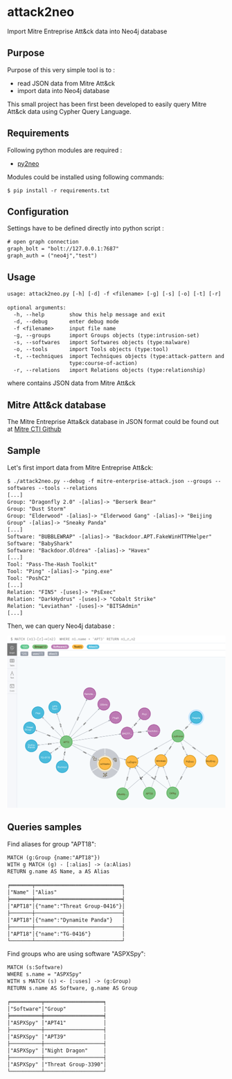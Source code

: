 # attack2neo
Import Mitre Entreprise Att&amp;ck data into Neo4j database

## Purpose 
Purpose of this very simple tool is to :
- read JSON data from Mitre Att&amp;ck
- import data into Neo4j database

This small project has been first been developed to easily 
query Mitre Att&amp;ck data using Cypher Query Language.

## Requirements
Following python modules are required :
- [py2neo](https://py2neo.org/)

Modules could be installed using following commands:
```
$ pip install -r requirements.txt
```
## Configuration
Settings have to be defined directly into python script :
```
# open graph connection
graph_bolt = "bolt://127.0.0.1:7687"
graph_auth = ("neo4j","test")
```
## Usage
```
usage: attack2neo.py [-h] [-d] -f <filename> [-g] [-s] [-o] [-t] [-r]

optional arguments:
  -h, --help        show this help message and exit
  -d, --debug       enter debug mode
  -f <filename>     input file name
  -g, --groups      import Groups objects (type:intrusion-set)
  -s, --softwares   import Softwares objects (type:malware)
  -o, --tools       import Tools objects (type:tool)
  -t, --techniques  import Techniques objects (type:attack-pattern and
                    type:course-of-action)
  -r, --relations   import Relations objects (type:relationship)
```
where <filename> contains JSON data from Mitre Att&amp;ck

## Mitre Att&amp;ck database
The Mitre Entreprise Atta&amp;ck database in JSON format could be
found out at [Mitre CTI Github](https://github.com/mitre/cti/blob/master/enterprise-attack/enterprise-attack.json)

## Sample
Let's first import data from Mitre Entreprise Att&amp;ck:
```
$ ./attack2neo.py --debug -f mitre-enterprise-attack.json --groups --softwares --tools --relations
[...]
Group: "Dragonfly 2.0" -[alias]-> "Berserk Bear"
Group: "Dust Storm"
Group: "Elderwood" -[alias]-> "Elderwood Gang" -[alias]-> "Beijing Group" -[alias]-> "Sneaky Panda"
[...]
Software: "BUBBLEWRAP" -[alias]-> "Backdoor.APT.FakeWinHTTPHelper"
Software: "BabyShark"
Software: "Backdoor.Oldrea" -[alias]-> "Havex"
[...]
Tool: "Pass-The-Hash Toolkit"
Tool: "Ping" -[alias]-> "ping.exe"
Tool: "PoshC2"
[...]
Relation: "FIN5" -[uses]-> "PsExec"
Relation: "DarkHydrus" -[uses]-> "Cobalt Strike"
Relation: "Leviathan" -[uses]-> "BITSAdmin"
[...]
```

Then, we can query Neo4j database :

![attack2neo](samples/attack2neo.png)

## Queries samples
Find aliases for group "APT18":
```
MATCH (g:Group {name:"APT18"}) 
WITH g MATCH (g) - [:alias] -> (a:Alias)
RETURN g.name AS Name, a AS Alias

╒═══════╤════════════════════════════╕
│"Name" │"Alias"                     │
╞═══════╪════════════════════════════╡
│"APT18"│{"name":"Threat Group-0416"}│
├───────┼────────────────────────────┤
│"APT18"│{"name":"Dynamite Panda"}   │
├───────┼────────────────────────────┤
│"APT18"│{"name":"TG-0416"}          │
└───────┴────────────────────────────┘
```
Find groups who are using software "ASPXSpy":
```
MATCH (s:Software)
WHERE s.name = "ASPXSpy" 
WITH s MATCH (s) <- [:uses] -> (g:Group)
RETURN s.name AS Software, g.name AS Group

╒══════════╤═══════════════════╕
│"Software"│"Group"            │
╞══════════╪═══════════════════╡
│"ASPXSpy" │"APT41"            │
├──────────┼───────────────────┤
│"ASPXSpy" │"APT39"            │
├──────────┼───────────────────┤
│"ASPXSpy" │"Night Dragon"     │
├──────────┼───────────────────┤
│"ASPXSpy" │"Threat Group-3390"│
└──────────┴───────────────────┘
```

